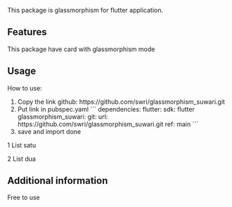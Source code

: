 <!-- 
This README describes the package. If you publish this package to pub.dev,
this README's contents appear on the landing page for your package.

For information about how to write a good package README, see the guide for
[writing package pages](https://dart.dev/guides/libraries/writing-package-pages). 

For general information about developing packages, see the Dart guide for
[creating packages](https://dart.dev/guides/libraries/create-library-packages)
and the Flutter guide for
[developing packages and plugins](https://flutter.dev/developing-packages). 
-->

This package is glassmorphism for flutter application.

## Features

This package have card with glassmorphism mode

## Usage

How to use:
<ol>
    <li>
        Copy the link github:
            https://github.com/swri/glassmorphism_suwari.git
    </li>
    <li>
        Put link in pubspec.yaml
```
        dependencies:
            flutter:
                sdk: flutter
            glassmorphism_suwari:
                git:
                    url: https://github.com/swri/glassmorphism_suwari.git
                    ref: main
```
    </li>
    <li>
        save and import
        done
    </li>
</ol>

1 List satu
 
2 List dua

## Additional information

Free to use
